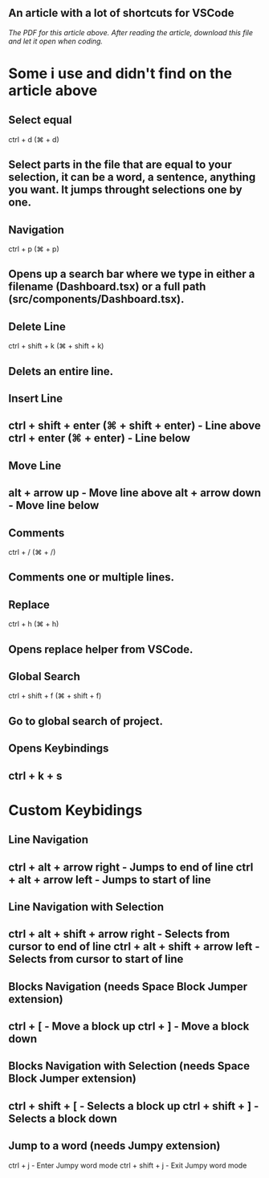 ## An article with a lot of shortcuts for VSCode
<!-- https://blog.logrocket.com/learn-these-keyboard-shortcuts-to-become-a-vs-code-ninja/ -->

_The PDF for this article above. After reading the article, download this file and let it open when coding._
<!-- https://blog.logrocket.com/wp-content/uploads/2019/08/vs-code-ninja-cheat-sheet-2.pdf -->


# Some i use and didn't find on the article above

## Select equal
  ctrl + d (⌘ + d)

  Select parts in the file that are equal to your selection, it can be a word, a sentence, anything you want.
  It jumps throught selections one by one. 
---

## Navigation
  ctrl + p (⌘ + p)

  Opens up a search bar where we type in either a filename (Dashboard.tsx) or a full path (src/components/Dashboard.tsx).
---

## Delete Line
  ctrl + shift + k (⌘ + shift + k)

  Delets an entire line.
---

## Insert Line
  ctrl + shift + enter (⌘ + shift + enter) - Line above
  ctrl + enter (⌘ + enter) - Line below
---

## Move Line
  alt + arrow up - Move line above
  alt + arrow down - Move line below
---

## Comments
  ctrl + / (⌘ + /)

  Comments one or multiple lines.
---

## Replace
  ctrl + h (⌘ + h)

  Opens replace helper from VSCode.
---

## Global Search
  ctrl + shift + f (⌘ + shift + f)

  Go to global search of project.
---

## Opens Keybindings
  ctrl + k + s
---


# Custom Keybidings

## Line Navigation
  ctrl + alt + arrow right - Jumps to end of line
  ctrl + alt + arrow left - Jumps to start of line
---

## Line Navigation with Selection
  ctrl + alt + shift + arrow right - Selects from cursor to end of line
  ctrl + alt + shift + arrow left - Selects from cursor to start of line
---

## Blocks Navigation (needs Space Block Jumper extension)
  ctrl + [ - Move a block up
  ctrl + ] - Move a block down
---

## Blocks Navigation with Selection (needs Space Block Jumper extension)
  ctrl + shift + [ - Selects a block up
  ctrl + shift + ] - Selects a block down
---

## Jump to a word (needs Jumpy extension)
  ctrl + j - Enter Jumpy word mode
  ctrl + shift + j - Exit Jumpy word mode
  